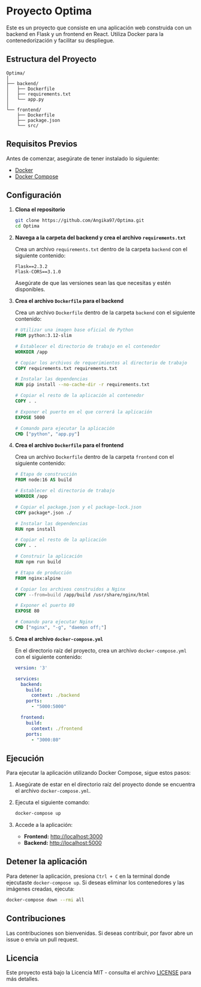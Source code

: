 
# Proyecto Optima

Este es un proyecto que consiste en una aplicación web construida con un backend en Flask y un frontend en React. Utiliza Docker para la contenedorización y facilitar su despliegue.

## Estructura del Proyecto

```
Optima/
│
├── backend/
│   ├── Dockerfile
│   ├── requirements.txt
│   └── app.py
│
└── frontend/
    ├── Dockerfile
    ├── package.json
    └── src/
```

## Requisitos Previos

Antes de comenzar, asegúrate de tener instalado lo siguiente:

- [Docker](https://www.docker.com/get-started)
- [Docker Compose](https://docs.docker.com/compose/install/)

## Configuración

1. **Clona el repositorio**

   ```bash
   git clone https://github.com/Angika97/Optima.git
   cd Optima
   ```

2. **Navega a la carpeta del backend y crea el archivo `requirements.txt`**

   Crea un archivo `requirements.txt` dentro de la carpeta `backend` con el siguiente contenido:

   ```
   Flask==2.3.2
   Flask-CORS==3.1.0
   ```

   Asegúrate de que las versiones sean las que necesitas y estén disponibles.

3. **Crea el archivo `Dockerfile` para el backend**

   Crea un archivo `Dockerfile` dentro de la carpeta `backend` con el siguiente contenido:

   ```dockerfile
   # Utilizar una imagen base oficial de Python
   FROM python:3.12-slim

   # Establecer el directorio de trabajo en el contenedor
   WORKDIR /app

   # Copiar los archivos de requerimientos al directorio de trabajo
   COPY requirements.txt requirements.txt

   # Instalar las dependencias
   RUN pip install --no-cache-dir -r requirements.txt

   # Copiar el resto de la aplicación al contenedor
   COPY . .

   # Exponer el puerto en el que correrá la aplicación
   EXPOSE 5000

   # Comando para ejecutar la aplicación
   CMD ["python", "app.py"]
   ```

4. **Crea el archivo `Dockerfile` para el frontend**

   Crea un archivo `Dockerfile` dentro de la carpeta `frontend` con el siguiente contenido:

   ```dockerfile
   # Etapa de construcción
   FROM node:16 AS build

   # Establecer el directorio de trabajo
   WORKDIR /app

   # Copiar el package.json y el package-lock.json
   COPY package*.json ./

   # Instalar las dependencias
   RUN npm install

   # Copiar el resto de la aplicación
   COPY . .

   # Construir la aplicación
   RUN npm run build

   # Etapa de producción
   FROM nginx:alpine

   # Copiar los archivos construidos a Nginx
   COPY --from=build /app/build /usr/share/nginx/html

   # Exponer el puerto 80
   EXPOSE 80

   # Comando para ejecutar Nginx
   CMD ["nginx", "-g", "daemon off;"]
   ```

5. **Crea el archivo `docker-compose.yml`**

   En el directorio raíz del proyecto, crea un archivo `docker-compose.yml` con el siguiente contenido:

   ```yaml
   version: '3'

   services:
     backend:
       build:
         context: ./backend
       ports:
         - "5000:5000"
   
     frontend:
       build:
         context: ./frontend
       ports:
         - "3000:80"
   ```

## Ejecución

Para ejecutar la aplicación utilizando Docker Compose, sigue estos pasos:

1. Asegúrate de estar en el directorio raíz del proyecto donde se encuentra el archivo `docker-compose.yml`.

2. Ejecuta el siguiente comando:

   ```bash
   docker-compose up
   ```

3. Accede a la aplicación:

   - **Frontend:** [http://localhost:3000](http://localhost:3000)
   - **Backend:** [http://localhost:5000](http://localhost:5000)

## Detener la aplicación

Para detener la aplicación, presiona `Ctrl + C` en la terminal donde ejecutaste `docker-compose up`. Si deseas eliminar los contenedores y las imágenes creadas, ejecuta:

```bash
docker-compose down --rmi all
```

## Contribuciones

Las contribuciones son bienvenidas. Si deseas contribuir, por favor abre un issue o envía un pull request.

## Licencia

Este proyecto está bajo la Licencia MIT - consulta el archivo [LICENSE](LICENSE) para más detalles.
